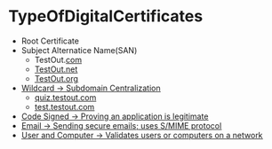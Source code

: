 # TypeOfDigitalCertificates

- Root Certificate
- Subject Alternatice Name(SAN)
    * TestOut.<u>com<u>
    * TestOut.<u>net<u>
    * TestOut.<u>org<u>
- Wildcard -> Subdomain Centralization
    * quiz.<u>testout<u>.com
    * test.<u>testout<u>.com
- Code Signed -> Proving an application is legitimate
- Email -> Sending secure emails; uses S/MIME protocol
- User and Computer -> Validates users or computers on a network